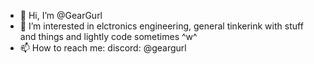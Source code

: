- 👋 Hi, I’m @GearGurl
- 👀 I’m interested in elctronics engineering, general tinkerink with stuff and things and lightly code sometimes ^w^
- 📫 How to reach me:
  discord: @geargurl
